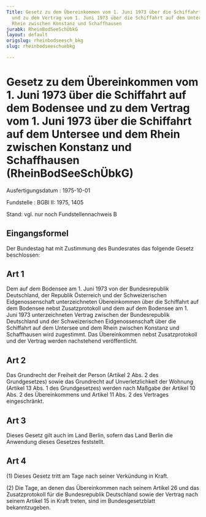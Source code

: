 ```yaml
---
Title: Gesetz zu dem Übereinkommen vom 1. Juni 1973 über die Schiffahrt auf dem Bodensee
  und zu dem Vertrag vom 1. Juni 1973 über die Schiffahrt auf dem Untersee und dem
  Rhein zwischen Konstanz und Schaffhausen
jurabk: RheinBodSeeSchÜbkG
layout: default
origslug: rheinbodseesch_bkg
slug: rheinbodseeschuebkg

---
```


# Gesetz zu dem Übereinkommen vom 1. Juni 1973 über die Schiffahrt auf dem Bodensee und zu dem Vertrag vom 1. Juni 1973 über die Schiffahrt auf dem Untersee und dem Rhein zwischen Konstanz und Schaffhausen (RheinBodSeeSchÜbkG)

Ausfertigungsdatum
:   1975-10-01

Fundstelle
:   BGBl II: 1975, 1405

Stand: vgl. nur noch Fundstellennachweis B


## Eingangsformel

Der Bundestag hat mit Zustimmung des Bundesrates das folgende Gesetz
beschlossen:


## Art 1

Dem auf dem Bodensee am 1. Juni 1973 von der Bundesrepublik
Deutschland, der Republik Österreich und der Schweizerischen
Eidgenossenschaft unterzeichneten Übereinkommen über die Schiffahrt
auf dem Bodensee nebst Zusatzprotokoll und dem auf dem Bodensee am 1.
Juni 1973 unterzeichneten Vertrag zwischen der Bundesrepublik
Deutschland und der Schweizerischen Eidgenossenschaft über die
Schiffahrt auf dem Untersee und dem Rhein zwischen Konstanz und
Schaffhausen wird zugestimmt. Das Übereinkommen nebst Zusatzprotokoll
und der Vertrag werden nachstehend veröffentlicht.


## Art 2

Das Grundrecht der Freiheit der Person (Artikel 2 Abs. 2 des
Grundgesetzes) sowie das Grundrecht auf Unverletzlichkeit der Wohnung
(Artikel 13 Abs. 1 des Grundgesetzes) werden nach Maßgabe der Artikel
10 Abs. 2 des Übereinkommens und Artikel 11 Abs. 2 des Vertrages
eingeschränkt.


## Art 3

Dieses Gesetz gilt auch im Land Berlin, sofern das Land Berlin die
Anwendung dieses Gesetzes feststellt.


## Art 4

(1) Dieses Gesetz tritt am Tage nach seiner Verkündung in Kraft.

(2) Die Tage, an denen das Übereinkommen nach seinem Artikel 26 und
das Zusatzprotokoll für die Bundesrepublik Deutschland sowie der
Vertrag nach seinem Artikel 15 in Kraft treten, sind im
Bundesgesetzblatt bekanntzugeben.

